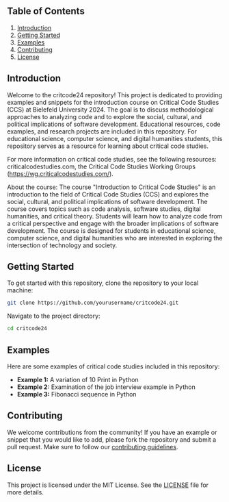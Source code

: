 ## Table of Contents

1. [Introduction](#introduction)
2. [Getting Started](#getting-started)
3. [Examples](#examples)
4. [Contributing](#contributing)
5. [License](#license)

## Introduction

Welcome to the critcode24 repository! This project is dedicated to providing examples and snippets for the introduction course on Critical Code Studies (CCS) at Bielefeld University 2024. The goal is to discuss methodological approaches to analyzing code and to explore the social, cultural, and political implications of software development. Educational resources, code examples, and research projects are included in this repository. For educational science, computer science, and digital humanities students, this repository serves as a resource for learning about critical code studies.

For more information on critical code studies, see the following resources: criticalcodestudies.com, the Critical Code Studies Working Groups (https://wg.criticalcodestudies.com/).

About the course: The course "Introduction to Critical Code Studies" is an introduction to the field of Critical Code Studies (CCS) and explores the social, cultural, and political implications of software development. The course covers topics such as code analysis, software studies, digital humanities, and critical theory. Students will learn how to analyze code from a critical perspective and engage with the broader implications of software development. The course is designed for students in educational science, computer science, and digital humanities who are interested in exploring the intersection of technology and society.

## Getting Started

To get started with this repository, clone the repository to your local machine:

```bash
git clone https://github.com/yourusername/critcode24.git
```

Navigate to the project directory:

```bash
cd critcode24
```

## Examples

Here are some examples of critical code studies included in this repository:

- **Example 1:** A variation of 10 Print in Python
- **Example 2:** Examination of the job interview example in Python
- **Example 3:** Fibonacci sequence in Python

## Contributing

We welcome contributions from the community! If you have an example or snippet that you would like to add, please fork the repository and submit a pull request. Make sure to follow our [contributing guidelines](CONTRIBUTING.md).

## License

This project is licensed under the MIT License. See the [LICENSE](LICENSE) file for more details.